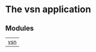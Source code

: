 

# The vsn application #


## Modules ##


<table width="100%" border="0" summary="list of modules">
<tr><td><a href="vsn.md" class="module">vsn</a></td></tr></table>

